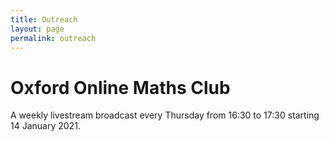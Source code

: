 ```yaml
---
title: Outreach
layout: page
permalink: outreach
---
```


# Oxford Online Maths Club

A weekly livestream broadcast every Thursday from 16:30 to 17:30 starting 14 January 2021.